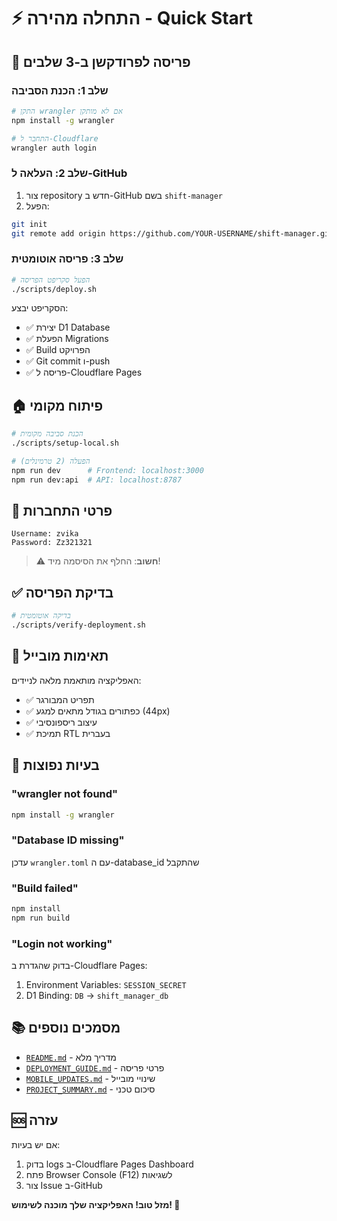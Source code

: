 # ⚡ התחלה מהירה - Quick Start

## 🚀 פריסה לפרודקשן ב-3 שלבים

### שלב 1: הכנת הסביבה
```bash
# התקן wrangler אם לא מותקן
npm install -g wrangler

# התחבר ל-Cloudflare
wrangler auth login
```

### שלב 2: העלאה ל-GitHub
1. צור repository חדש ב-GitHub בשם `shift-manager`
2. הפעל:
```bash
git init
git remote add origin https://github.com/YOUR-USERNAME/shift-manager.git
```

### שלב 3: פריסה אוטומטית
```bash
# הפעל סקריפט הפריסה
./scripts/deploy.sh
```

הסקריפט יבצע:
- ✅ יצירת D1 Database
- ✅ הפעלת Migrations
- ✅ Build הפרויקט
- ✅ Git commit ו-push
- ✅ פריסה ל-Cloudflare Pages

## 🏠 פיתוח מקומי

```bash
# הכנת סביבה מקומית
./scripts/setup-local.sh

# הפעלה (2 טרמינלים)
npm run dev      # Frontend: localhost:3000
npm run dev:api  # API: localhost:8787
```

## 🔐 פרטי התחברות

```
Username: zvika
Password: Zz321321
```

> ⚠️ **חשוב**: החלף את הסיסמה מיד!

## ✅ בדיקת הפריסה

```bash
# בדיקה אוטומטית
./scripts/verify-deployment.sh
```

## 📱 תאימות מובייל

האפליקציה מותאמת מלאה לניידים:
- ✅ תפריט המבורגר
- ✅ כפתורים בגודל מתאים למגע (44px)
- ✅ עיצוב ריספונסיבי
- ✅ תמיכת RTL בעברית

## 🎯 בעיות נפוצות

### "wrangler not found"
```bash
npm install -g wrangler
```

### "Database ID missing"
עדכן `wrangler.toml` עם ה-database_id שהתקבל

### "Build failed"
```bash
npm install
npm run build
```

### "Login not working"
בדוק שהגדרת ב-Cloudflare Pages:
1. Environment Variables: `SESSION_SECRET`
2. D1 Binding: `DB` → `shift_manager_db`

## 📚 מסמכים נוספים

- [`README.md`](README.md) - מדריך מלא
- [`DEPLOYMENT_GUIDE.md`](DEPLOYMENT_GUIDE.md) - פרטי פריסה
- [`MOBILE_UPDATES.md`](MOBILE_UPDATES.md) - שינויי מובייל
- [`PROJECT_SUMMARY.md`](PROJECT_SUMMARY.md) - סיכום טכני

## 🆘 עזרה

אם יש בעיות:
1. בדוק logs ב-Cloudflare Pages Dashboard
2. פתח Browser Console (F12) לשגיאות
3. צור Issue ב-GitHub

**מזל טוב! האפליקציה שלך מוכנה לשימוש! 🎉**